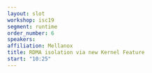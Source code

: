 ```yaml
---
layout: slot
workshop: isc19
segment: runtime
order_number: 6
speakers:
affiliation: Mellanox
title: RDMA isolation via new Kernel Feature
start: "10:25"
---
```

